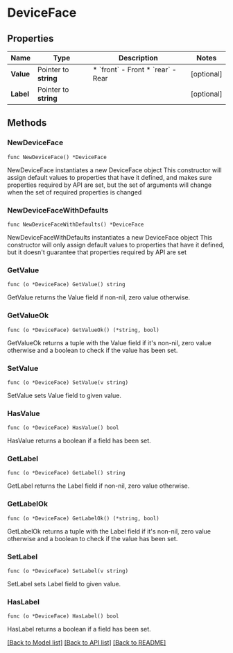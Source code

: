 # DeviceFace

## Properties

Name | Type | Description | Notes
------------ | ------------- | ------------- | -------------
**Value** | Pointer to **string** | * &#x60;front&#x60; - Front * &#x60;rear&#x60; - Rear | [optional] 
**Label** | Pointer to **string** |  | [optional] 

## Methods

### NewDeviceFace

`func NewDeviceFace() *DeviceFace`

NewDeviceFace instantiates a new DeviceFace object
This constructor will assign default values to properties that have it defined,
and makes sure properties required by API are set, but the set of arguments
will change when the set of required properties is changed

### NewDeviceFaceWithDefaults

`func NewDeviceFaceWithDefaults() *DeviceFace`

NewDeviceFaceWithDefaults instantiates a new DeviceFace object
This constructor will only assign default values to properties that have it defined,
but it doesn't guarantee that properties required by API are set

### GetValue

`func (o *DeviceFace) GetValue() string`

GetValue returns the Value field if non-nil, zero value otherwise.

### GetValueOk

`func (o *DeviceFace) GetValueOk() (*string, bool)`

GetValueOk returns a tuple with the Value field if it's non-nil, zero value otherwise
and a boolean to check if the value has been set.

### SetValue

`func (o *DeviceFace) SetValue(v string)`

SetValue sets Value field to given value.

### HasValue

`func (o *DeviceFace) HasValue() bool`

HasValue returns a boolean if a field has been set.

### GetLabel

`func (o *DeviceFace) GetLabel() string`

GetLabel returns the Label field if non-nil, zero value otherwise.

### GetLabelOk

`func (o *DeviceFace) GetLabelOk() (*string, bool)`

GetLabelOk returns a tuple with the Label field if it's non-nil, zero value otherwise
and a boolean to check if the value has been set.

### SetLabel

`func (o *DeviceFace) SetLabel(v string)`

SetLabel sets Label field to given value.

### HasLabel

`func (o *DeviceFace) HasLabel() bool`

HasLabel returns a boolean if a field has been set.


[[Back to Model list]](../README.md#documentation-for-models) [[Back to API list]](../README.md#documentation-for-api-endpoints) [[Back to README]](../README.md)


